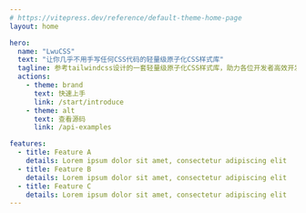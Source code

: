 ```yaml
---
# https://vitepress.dev/reference/default-theme-home-page
layout: home

hero:
  name: "LwuCSS"
  text: "让你几乎不用手写任何CSS代码的轻量级原子化CSS样式库"
  tagline: 参考tailwindcss设计的一套轻量级原子化CSS样式库，助力各位开发者高效开发业务。
  actions:
    - theme: brand
      text: 快速上手
      link: /start/introduce
    - theme: alt
      text: 查看源码
      link: /api-examples

features:
  - title: Feature A
    details: Lorem ipsum dolor sit amet, consectetur adipiscing elit
  - title: Feature B
    details: Lorem ipsum dolor sit amet, consectetur adipiscing elit
  - title: Feature C
    details: Lorem ipsum dolor sit amet, consectetur adipiscing elit
---
```


